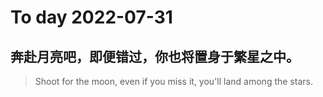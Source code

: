 
# To day 2022-07-31


## 奔赴月亮吧，即便错过，你也将置身于繁星之中。
> Shoot for the moon, even if you miss it, you'll land among the stars.

    